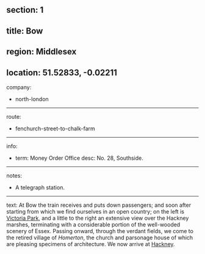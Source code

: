 section: 1
----
title: Bow
----
region: Middlesex
----
location: 51.52833, -0.02211
----
company:
- north-london
----
route:
- fenchurch-street-to-chalk-farm
----
info:
- term: Money Order Office
  desc: No. 28, Southside.
----
notes:
- A telegraph station.
----
text: At Bow the train receives and puts down passengers; and soon after starting from which we find ourselves in an open country; on the left is [Victoria Park](/stations/victoria-park), and a little to the right an extensive view over the Hackney marshes, terminating with a considerable portion of the well-wooded scenery of Essex. Passing onward, through the verdant fields, we come to the retired village of *Homerton*, the church and parsonage house of which are pleasing specimens of architecture. We now arrive at [Hackney](/stations/hackney).
